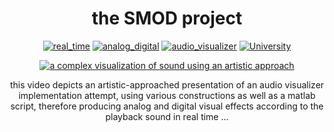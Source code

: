 <div align="center">
<h1>the SMOD project</h1>

[![real_time](https://img.shields.io/badge/real-time-brightgreen)](https://github.com/pasquale90/the_SMOD_project)
[![analog_digital](https://img.shields.io/badge/analog%20-digital-lightgrey)](https://github.com/pasquale90/the_SMOD_project)
[![audio_visualizer](https://img.shields.io/badge/audio-%20visualizer-blue)](https://github.com/pasquale90/the_SMOD_project)
[![University](https://img.shields.io/badge/University-%CE%91%CE%A0%CE%98-red.svg)](http://ascc.ee.auth.gr/?page_id=11)


[![a complex visualization of sound using an artistic approach](demo.gif)](https://www.youtube.com/watch?v=9iQsoq3TLE0)

<h7>this video depicts an artistic-approached presentation of  an audio visualizer implementation attempt, using various constructions as well as a matlab script, therefore producing analog and digital visual effects according to the playback sound in real time ...</h4>
